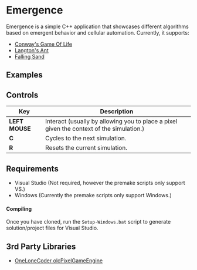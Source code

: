 # Emergence
Emergence is a simple C++ application that showcases different algorithms based on emergent behavior and cellular automation.  Currently, it supports:
- [Conway's Game Of Life](https://en.wikipedia.org/wiki/Conway%27s_Game_of_Life)
- [Langton's Ant](https://en.wikipedia.org/wiki/Langton%27s_ant)
- [Falling Sand](https://en.wikipedia.org/wiki/Falling-sand_game)

## Examples

## Controls
| Key | Description |
|-----------------------------|-----------------------------|
| **LEFT MOUSE** | Interact (usually by allowing you to place a pixel given the context of the simulation.) |
| **C**          | Cycles to the next simulation. |
| **R**          | Resets the current simulation. |

## Requirements
- Visual Studio (Not required, however the premake scripts only support VS.)
- Windows (Currently the premake scripts only support Windows.)

#### Compiling
Once you have cloned, run the `Setup-Windows.bat` script to generate solution/project files for Visual Studio.

## 3rd Party Libraries
- [OneLoneCoder olcPixelGameEngine](https://github.com/OneLoneCoder/olcPixelGameEngine) 
